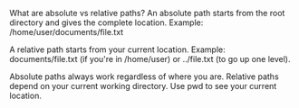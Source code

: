 What are absolute vs relative paths?
An absolute path starts from the root directory and gives the complete location. Example: /home/user/documents/file.txt

A relative path starts from your current location. Example: documents/file.txt (if you're in /home/user) or ../file.txt (to go up one level).

Absolute paths always work regardless of where you are. Relative paths depend on your current working directory. Use pwd to see your current location.